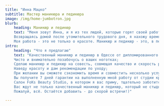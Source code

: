 ```yaml
---
title: "Инна Мацко"
subtitle: Мастер маникюра и педикюра
image: /img/home-jumbotron.jpg
blurb:
    heading: Маникюр и педикюр
    text: "Меня зовут Инна, и я из тех людей, которые горят своей работой. 
    Возвращаясь домой после утомительного трудового дня, я нахожу время, учусь новейшим техникам и выискиваю для вас модные тенденции, изучаю болезни, проблемы ногтей и способы их решения - и мне это нравится.
    Моя работа - это не только о красоте. Маникюр и педикюр - это, в первую очередь, про гигиену. Не обязательно красить или удлинять ногти - суть в том, чтобы содержать руки и ноги в чистоте и порядке, заботиться о них."
intro:
    heading: "Что я предлагаю"
    text: "Качественный маникюр и педикюр в Одессе от дипломированного мастера ногтевого сервиса; 
    Чисто и внимательно позабочусь о ваших ноготках;  
    Сделаю маникюр и педикюр на совесть, совмещая качество и скорость работы - мне важно чтоб Вы вернулись, а не отвернулись; 
    Наведу красоту и дам рекомендации по уходу; 
    При желании вы сможете сэкономить время и совместить несколько услуг: 2в1, 3в1; 
    Вы получите 7 дней гарантии на выполненную мной работу от студии красоты, в которой я работаю; 
    Салон FoKs Beauty Studio, в котором я вас приму, тщательно заботится о своих клиентах, поэтому все инструменты проходят полную дезинфекцию и стерилизацию с выполнением всех необходимых норм, и я пристально за этим слежу;  
    Вас ждут не только качественный маникюр и педикюр, который не стыдно показать, но и приятные скидки, бонусы и подарки от студии.
    Пожалуй, всё. Остаётся добавить - до скорой встречи!)"
    
---
```


